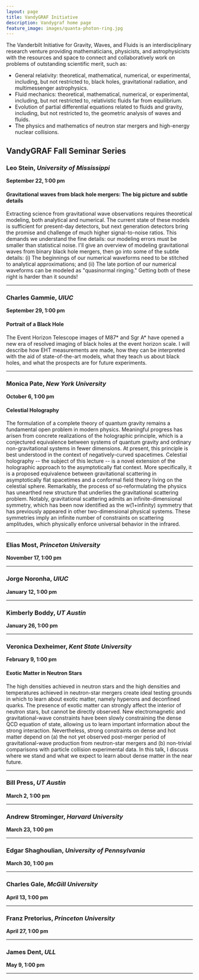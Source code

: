 ```yaml
---
layout: page
title: VandyGRAF Initiative 
description: Vandygraf home page 
feature_image: images/quanta-photon-ring.jpg
---
```


 The Vanderbilt Initiative  for Gravity, Waves, and Fluids is an interdisciplinary research venture  providing mathematicians, physicists, and astrophysicists with the resources and space to connect and collaboratively work on problems of outstanding scientific merit, such as:

+ General relativity: theoretical, mathematical, numerical, or experimental, including, but not restricted to, black holes, gravitational radiation, and multimessenger astrophysics.
+ Fluid mechanics: theoretical, mathematical, numerical, or experimental, including, but not restricted to, relativistic fluids far from equilibrium.
+ Evolution of partial differential equations related to fluids and gravity, including, but not restricted to, the geometric analysis of waves and fluids.
+ The physics and mathematics of neutron star mergers and high-energy nuclear collisions.

## VandyGRAF Fall Seminar Series

### Leo Stein, *University of Mississippi*
**September 22, 1:00 pm**

#### Gravitational waves from black hole mergers: The big picture and subtle details

Extracting science from gravitational wave observations requires theoretical modeling, both analytical and numerical. The current state of these models is sufficient for present-day detectors, but next generation detectors bring the promise and challenge of much higher signal-to-noise ratios. This demands we understand the fine details: our modeling errors must be smaller than statistical noise. I'll give an overview of modeling gravitational waves from binary black hole mergers, then go into some of the subtle details: (i) The beginnings of our numerical waveforms need to be stitched to analytical approximations; and (ii) The late portion of our numerical waveforms can be modeled as "quasinormal ringing." Getting both of these right is harder than it sounds! 

<hr>

### Charles Gammie, *UIUC*
**September 29, 1:00 pm**

#### Portrait of a Black Hole
The Event Horizon Telescope images of M87* and Sgr A* have
opened a new era of resolved imaging of black holes at the event
horizon scale.  I will describe how EHT measurements are made,
how they can be interpreted with the aid of state-of-the-art models,
what they teach us about black holes, and what the prospects are for
future experiments.

<hr>

### Monica Pate, *New York University*
**October 6, 1:00 pm**

#### Celestial Holography

The formulation of a complete theory of quantum gravity remains a fundamental open problem in modern physics. Meaningful progress has arisen from concrete realizations of the holographic principle, which is a conjectured equivalence between systems of quantum gravity and ordinary non-gravitational systems in fewer dimensions. At present, this principle is best understood in the context of negatively-curved spacetimes. Celestial holography -- the subject of this lecture -- is a novel extension of the holographic approach to the asymptotically flat context. More specifically, it is a proposed equivalence between gravitational scattering in asymptotically flat spacetimes and a conformal field theory living on the celestial sphere. Remarkably, the process of so-reformulating the physics has unearthed new structure that underlies the gravitational scattering problem. Notably, gravitational scattering admits an infinite-dimensional symmetry, which has been now identified as the w(1+infinity) symmetry that has previously appeared in other two-dimensional physical systems. These symmetries imply an infinite number of constraints on scattering amplitudes, which physically enforce universal behavior in the infrared.

<hr>

### Elias Most, *Princeton University*
**November 17, 1:00 pm**

<hr>

### Jorge Noronha, *UIUC*
**January 12, 1:00 pm**

<hr>

### Kimberly Boddy, *UT Austin*
**January 26, 1:00 pm**

<hr>

### Veronica Dexheimer, *Kent State University*
**February 9, 1:00 pm**

#### Exotic Matter in Neutron Stars

The high densities achieved in neutron stars and the high densities and temperatures achieved in neutron-star mergers create ideal testing grounds in which to learn about exotic matter, namely hyperons and deconfined quarks. The presence of exotic matter can strongly affect the interior of neutron stars, but cannot be directly observed. New electromagnetic and gravitational-wave constraints have been slowly constraining the dense QCD equation of state, allowing us to learn important information about the strong interaction. Nevertheless, strong constraints on dense and hot matter depend on (a) the not yet observed post-merger period of gravitational-wave production from neutron-star mergers and (b) non-trivial comparisons with particle collision experimental data. In this talk, I discuss where we stand and what we expect to learn about dense matter in the near future.

<hr>

### Bill Press, *UT Austin*
**March 2, 1:00 pm**

<hr>

### Andrew Strominger, *Harvard University*
**March 23, 1:00 pm**

<hr>

### Edgar Shaghoulian, *University of Pennsylvania*
**March 30, 1:00 pm**

<hr>

### Charles Gale, *McGill University*
**April 13, 1:00 pm**

<hr>

### Franz Pretorius, *Princeton University*
**April 27, 1:00 pm**

<hr>

### James Dent, *ULL*
**May 9, 1:00 pm**

<hr>
